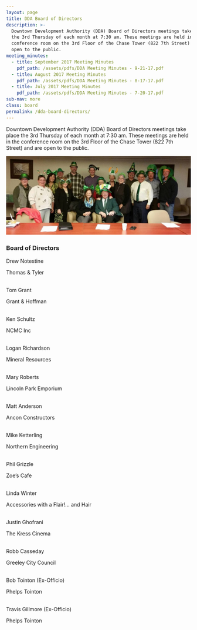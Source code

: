 ```yaml
---
layout: page
title: DDA Board of Directors
description: >-
  Downtown Development Authority (DDA) Board of Directors meetings take place
  the 3rd Thursday of each month at 7:30 am. These meetings are held in the
  conference room on the 3rd Floor of the Chase Tower (822 7th Street) and are
  open to the public.
meeting_minutes:
  - title: September 2017 Meeting Minutes
    pdf_path: /assets/pdfs/DDA Meeting Minutes - 9-21-17.pdf
  - title: August 2017 Meeting Minutes
    pdf_path: /assets/pdfs/DDA Meeting Minutes - 8-17-17.pdf
  - title: July 2017 Meeting Minutes
    pdf_path: /assets/pdfs/DDA Meeting Minutes - 7-20-17.pdf
sub-nav: more
class: board
permalink: /dda-board-directors/
---
```



Downtown Development Authority (DDA) Board of Directors meetings take place the 3rd Thursday of each month at 7:30 am. These meetings are held in the conference room on the 3rd Floor of the Chase Tower (822 7th Street) and are open to the public.

![DDA Board of Directors](/assets/versions/greeley-dda-board-2---x0-0-1421-606-1200-512x---.jpg)

### Board of Directors

Drew Notestine

Thomas & Tyler

<br>Tom Grant

Grant & Hoffman

<br>Ken Schultz

NCMC Inc

<br>Logan Richardson

Mineral Resources

<br>Mary Roberts

Lincoln Park Emporium

<br>Matt Anderson

Ancon Constructors

<br>Mike Ketterling

Northern Engineering

<br>Phil Grizzle

Zoe’s Cafe

<br>Linda Winter

Accessories with a Flair!… and Hair

<br>Justin Ghofrani

The Kress Cinema

<br>Robb Casseday

Greeley City Council

<br>Bob Tointon (Ex-Officio)

Phelps Tointon

<br>Travis Gillmore (Ex-Officio)

Phelps Tointon